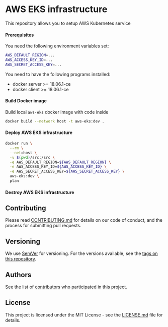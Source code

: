# AWS EKS infrastructure
This repository allows you to  setup AWS Kubernetes service 


#### Prerequisites
You need the following environment variables set:
```bash
AWS_DEFAULT_REGION=...
AWS_ACCESS_KEY_ID=...
AWS_SECRET_ACCESS_KEY=...
```

You need to have the following programs installed:
- docker server >= 18.06.1-ce
- docker client >= 18.06.1-ce

#### Build Docker image

Build local `aws-eks` docker image with code inside
```bash
docker build --network host -t aws-eks:dev .
```

#### Deploy AWS EKS infrastructure
```bash
docker run \
  --rm \
  --net=host \
  -v $(pwd)/src:/src \
  -e AWS_DEFAULT_REGION=${AWS_DEFAULT_REGION} \
  -e AWS_ACCESS_KEY_ID=${AWS_ACCESS_KEY_ID} \
  -e AWS_SECRET_ACCESS_KEY=${AWS_SECRET_ACCESS_KEY} \
  aws-eks:dev \
  plan
```

#### Destroy AWS EKS infrastructure


## Contributing

Please read [CONTRIBUTING.md](CONTRIBUTING.md) for details on our code of conduct,
and the process for submitting pull requests.


## Versioning

We use [SemVer](http://semver.org/) for versioning. For the versions available, see the
[tags on this repository](https://github.com/pawniemiec/aws-eks/tags).


## Authors

See the list of 
[contributors](https://github.com/pawniemiec/aws-eks/graphs/contributors)
who participated in this project.


## License

This project is licensed under the MIT License - see the [LICENSE.md](LICENSE.md) file for details.